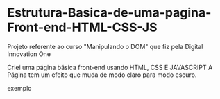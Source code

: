 # Estrutura-Basica-de-uma-pagina-Front-end-HTML-CSS-JS
Projeto referente ao curso "Manipulando o DOM" que fiz pela Digital Innovation One 

Criei uma página básica  front-end usando HTML, CSS E JAVASCRIPT
A Página tem um efeito que muda de modo claro para modo escuro.

exemplo
